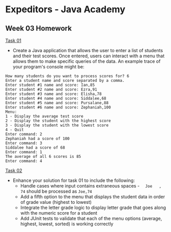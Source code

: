 # Expeditors - Java Academy

## Week 03 Homework

<u>Task 01</u>

* Create a Java application that allows the user to enter a list of students and their test scores.  Once entered, users can interact with a menu that allows them to make specific queries of the data.  An example trace of your program's console might be:

```
How many students do you want to process scores for? 6
Enter a student name and score separated by a comma.
Enter student #1 name and score: Ian,85
Enter student #2 name and score: Ezra,91
Enter student #3 name and score: Elisha,78
Enter student #4 name and score: Siddalee,68
Enter student #5 name and score: Pursalane,88
Enter student #6 name and score: Zephaniah,100
Menu:
1 - Display the average test score
2 - Display the student with the highest score
3 - Display the student with the lowest score
4 - Quit
Enter command: 2
Zephaniah had a score of 100
Enter command: 3
Siddalee had a score of 68
Enter command: 1
The average of all 6 scores is 85
Enter command: 4
```

<u>Task 02</u>

* Enhance your solution for task 01 to include the following:
  * Handle cases where input contains extraneous spaces - `   Joe   , 74 ` should be processed as `Joe,74`
  * Add a fifth option to the menu that displays the student data in order of grade value (highest to lowest)
  * Integrate the letter grade logic to display letter grade that goes along with the numeric score for a student
  * Add JUnit tests to validate that each of the menu options (average, highest, lowest, sorted) is working correctly
